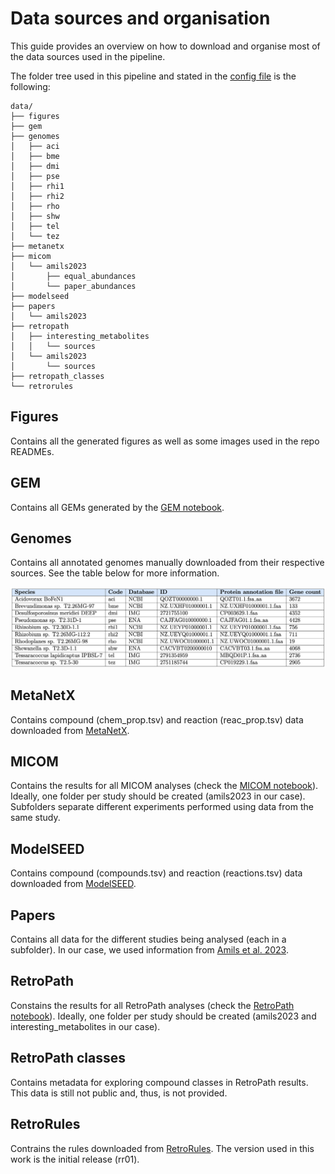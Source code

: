 # Data sources and organisation

This guide provides an overview on how to download and organise most of the data sources used in the pipeline.

The folder tree used in this pipeline and stated in the [config file](../config.yml) is the following:

```{bash}
data/
├── figures
├── gem
├── genomes
│   ├── aci
│   ├── bme
│   ├── dmi
│   ├── pse
│   ├── rhi1
│   ├── rhi2
│   ├── rho
│   ├── shw
│   ├── tel
│   └── tez
├── metanetx
├── micom
│   └── amils2023
│       ├── equal_abundances
│       └── paper_abundances
├── modelseed
├── papers
│   └── amils2023
├── retropath
│   ├── interesting_metabolites
│   │   └── sources
│   └── amils2023
│       └── sources
├── retropath_classes
└── retrorules
```


## Figures

Contains all the generated figures as well as some images used in the repo READMEs.


## GEM

Contains all GEMs generated by the [GEM notebook](../notebooks/00-Data.ipynb).


## Genomes

Contains all annotated genomes manually downloaded from their respective sources.
See the table below for more information.

![species](data/figures/amils2023-species.png)


## MetaNetX

Contains compound (chem_prop.tsv) and reaction (reac_prop.tsv) data downloaded from [MetaNetX](https://www.metanetx.org/mnxdoc/mnxref.html).


## MICOM

Contains the results for all MICOM analyses (check the [MICOM notebook](../notebooks/03-MICOM.ipynb)).
Ideally, one folder per study should be created (amils2023 in our case).
Subfolders separate different experiments performed using data from the same study.


## ModelSEED

Contains compound (compounds.tsv) and reaction (reactions.tsv) data downloaded from [ModelSEED](https://github.com/ModelSEED/ModelSEEDDatabase/tree/master/Biochemistry).


## Papers

Contains all data for the different studies being analysed (each in a subfolder).
In our case, we used information from [Amils et al. 2023](https://doi.org/10.1111/1462-2920.16291).


## RetroPath

Constains the results for all RetroPath analyses (check the [RetroPath notebook](../notebooks/02-RetroPath.ipynb)).
Ideally, one folder per study should be created (amils2023 and interesting_metabolites in our case).


## RetroPath classes

Contains metadata for exploring compound classes in RetroPath results.
This data is still not public and, thus, is not provided.


## RetroRules

Contrains the rules downloaded from [RetroRules](https://retrorules.org/dl).
The version used in this work is the initial release (rr01).
